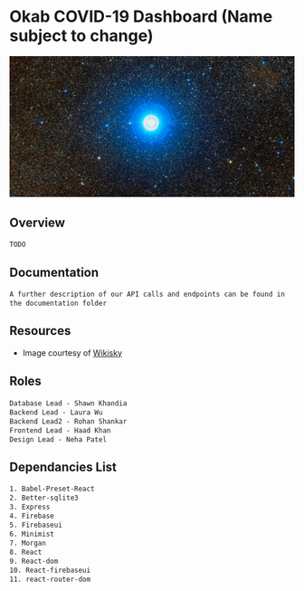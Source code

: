 # Okab COVID-19 Dashboard (Name subject to change)
![alt text](./okab.png)

## Overview
    TODO

## Documentation
    A further description of our API calls and endpoints can be found in the documentation folder

## Resources
- Image courtesy of [Wikisky](http://wikisky.org)

## Roles
    Database Lead - Shawn Khandia 
    Backend Lead - Laura Wu
    Backend Lead2 - Rohan Shankar
    Frontend Lead - Haad Khan
    Design Lead - Neha Patel 

## Dependancies List
    1. Babel-Preset-React
    2. Better-sqlite3
    3. Express
    4. Firebase
    5. Firebaseui
    6. Minimist
    7. Morgan
    8. React
    9. React-dom
    10. React-firebaseui
    11. react-router-dom
